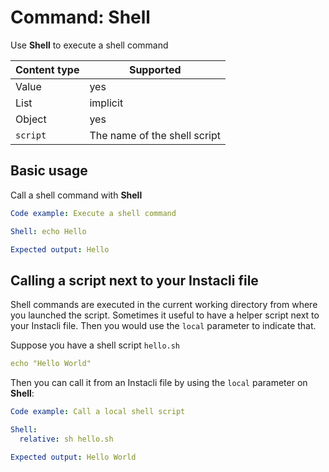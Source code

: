 # Command: Shell

Use **Shell** to execute a shell command

| Content type | Supported                    |
|--------------|------------------------------|
| Value        | yes                          |
| List         | implicit                     |
| Object       | yes                          |
| `script`     | The name of the shell script |

## Basic usage

Call a shell command with **Shell**

```yaml cli
Code example: Execute a shell command

Shell: echo Hello

Expected output: Hello
```

## Calling a script next to your Instacli file

Shell commands are executed in the current working directory from where you launched the script. Sometimes it useful to
have a helper script next to your Instacli file. Then you would use the `local` parameter to indicate that.

Suppose you have a shell script `hello.sh`

```yaml file:hello.sh
echo "Hello World"
```

Then you can call it from an Instacli file by using the `local` parameter on **Shell**:

```yaml cli
Code example: Call a local shell script

Shell:
  relative: sh hello.sh

Expected output: Hello World
```

